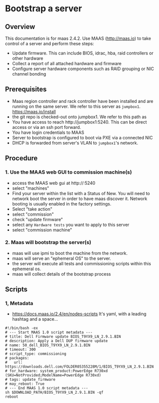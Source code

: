 # Bootstrap a server

## Overview
This documentation is for maas 2.4.2.
Use MAAS (http://maas.io) to take control of a server and perform these steps:
* Update firmware.  This can include BIOS, idrac, hba, raid controllers or other hardware
* Collect a report of all attached hardware and firmware
* Configure server hardware components such as RAID grouping or NIC channel bonding

## Prerequisites
* Maas region controller and rack controller have been installed and are running on the same server.   We refer to this server as `jumpbox1`. <https://maas.io/install>
* the git repo is checked-out onto jumpbox1.  We refer to this path as <maas-scripts>
* You have access to reach http://jumpbox1:5240.  This can be direct access or via an ssh port forward.
* You have login credentials to MAAS
* Server to bootstrap is configured to boot via PXE via a connected NIC
* DHCP is forwarded from server's VLAN to `jumpbox1`'s network.

## Procedure

### 1. Use the MAAS web GUI to commission machine(s) 

* access the MAAS web gui at http://<jumpbox1>:5240
* select "machines"
* Find your server within the list with a Status of New.  You will need to network boot the server in order to have maas discover it.  Network booting is usually enabled in the factory settings.
* Select "take action"
* select "commission"
* check "update firmware"
* select any `Hardware tests` you want to apply to this server
* select "commission machine"


### 2. Maas will bootstrap the server(s)
* maas will use ipmi to boot the machine from the network.  
* maas will serve an "ephemeral OS" to the server.  
* the server will execute all tests and commissioning scripts within this ephemeral os.  
* maas will collect details of the bootstrap process 

## Scripts

### 1, Metadata
* https://docs.maas.io/2.4/en/nodes-scripts
It's yaml, with a leading hashtag and a space...
```
#!/bin/bash -ex
# --- Start MAAS 1.0 script metadata ---
# title: Dell Firmware update BIOS_T9YX9_LN_2.9.1.BIN
# description: Apply a Dell DUP firmware update
# name: 50_dell_BIOS_T9YX9_LN_2.9.1.BIN
# timeout: 300
# script_type: commissioning
# packages:
#   url: https://downloads.dell.com/FOLDER05355228M/1/BIOS_T9YX9_LN_2.9.1.BIN
# for_hardware: system_product:PowerEdge R730xd (SKU=NotProvided;ModelName=PowerEdge R730xd)
# tags: update_firmware
# may_reboot: True
# --- End MAAS 1.0 script metadata ---
sh $DOWNLOAD_PATH/BIOS_T9YX9_LN_2.9.1.BIN -qf
reboot
``` 
